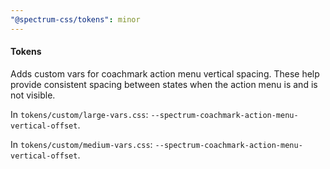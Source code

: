 ```yaml
---
"@spectrum-css/tokens": minor
---
```


#### Tokens

Adds custom vars for coachmark action menu vertical spacing. These help provide consistent spacing between states when the action menu is and is not visible.

In `tokens/custom/large-vars.css`: `--spectrum-coachmark-action-menu-vertical-offset`.

In `tokens/custom/medium-vars.css`: `--spectrum-coachmark-action-menu-vertical-offset`.
